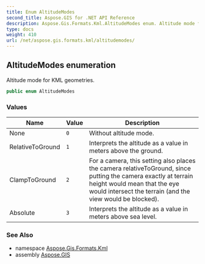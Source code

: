```yaml
---
title: Enum AltitudeModes
second_title: Aspose.GIS for .NET API Reference
description: Aspose.Gis.Formats.Kml.AltitudeModes enum. Altitude mode for KML geometries
type: docs
weight: 410
url: /net/aspose.gis.formats.kml/altitudemodes/
---
```

## AltitudeModes enumeration

Altitude mode for KML geometries.

```csharp
public enum AltitudeModes
```

### Values

| Name | Value | Description |
| --- | --- | --- |
| None | `0` | Without altitude mode. |
| RelativeToGround | `1` | Interprets the altitude as a value in meters above the ground. |
| ClampToGround | `2` | For a camera, this setting also places the camera relativeToGround, since putting the camera exactly at terrain height would mean that the eye would intersect the terrain (and the view would be blocked). |
| Absolute | `3` | Interprets the altitude as a value in meters above sea level. |

### See Also

* namespace [Aspose.Gis.Formats.Kml](../../aspose.gis.formats.kml/)
* assembly [Aspose.GIS](../../)


